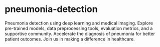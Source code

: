 # pneumonia-detection
 Pneumonia detection using deep learning and medical imaging. Explore pre-trained models, data preprocessing tools, evaluation metrics, and a supportive community. Accelerate the diagnosis of pneumonia for better patient outcomes. Join us in making a difference in healthcare.
